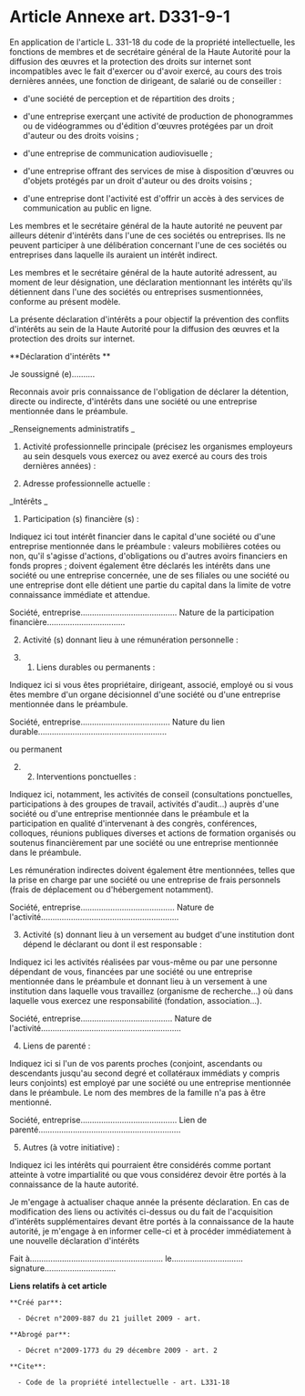 # Article Annexe art. D331-9-1

En application de l'article L. 331-18 du code de la propriété intellectuelle, les fonctions de membres et de secrétaire
général de la Haute Autorité pour la diffusion des œuvres et la protection des droits sur internet sont incompatibles avec le
fait d'exercer ou d'avoir exercé, au cours des trois dernières années, une fonction de dirigeant, de salarié ou de
conseiller :

- d'une société de perception et de répartition des droits ;

- d'une entreprise exerçant une activité de production de phonogrammes ou de vidéogrammes ou d'édition d'œuvres protégées par
un droit d'auteur ou des droits voisins ;

- d'une entreprise de communication audiovisuelle ;

- d'une entreprise offrant des services de mise à disposition d'œuvres ou d'objets protégés par un droit d'auteur ou des
droits voisins ;

- d'une entreprise dont l'activité est d'offrir un accès à des services de communication au public en ligne. 

Les membres et le secrétaire général de la haute autorité ne peuvent par ailleurs détenir d'intérêts dans l'une de ces
sociétés ou entreprises. Ils ne peuvent participer à une délibération concernant l'une de ces sociétés ou entreprises dans
laquelle ils auraient un intérêt indirect. 

Les membres et le secrétaire général de la haute autorité adressent, au moment de leur désignation, une déclaration
mentionnant les intérêts qu'ils détiennent dans l'une des sociétés ou entreprises susmentionnées, conforme au présent
modèle. 

La présente déclaration d'intérêts a pour objectif la prévention des conflits d'intérêts au sein de la Haute Autorité pour la
diffusion des œuvres et la protection des droits sur internet. 

**Déclaration d'intérêts **

Je soussigné (e).......... 

Reconnais avoir pris connaissance de l'obligation de déclarer la détention, directe ou indirecte, d'intérêts dans une société
ou une entreprise mentionnée dans le préambule. 

_Renseignements administratifs _

1. Activité professionnelle principale (précisez les organismes employeurs au sein desquels vous exercez ou avez exercé au
cours des trois dernières années) : 

2. Adresse professionnelle actuelle : 

_Intérêts _

1. Participation (s) financière (s) : 

Indiquez ici tout intérêt financier dans le capital d'une société ou d'une entreprise mentionnée dans le préambule : valeurs
mobilières cotées ou non, qu'il s'agisse d'actions, d'obligations ou d'autres avoirs financiers en fonds propres ; doivent
également être déclarés les intérêts dans une société ou une entreprise concernée, une de ses filiales ou une société ou une
entreprise dont elle détient une partie du capital dans la limite de votre connaissance immédiate et attendue. 

Société, entreprise.......................................... Nature de la participation
financière.................................. 

2. Activité (s) donnant lieu à une rémunération personnelle : 

2. 1. Liens durables ou permanents : 

Indiquez ici si vous êtes propriétaire, dirigeant, associé, employé ou si vous êtes membre d'un organe décisionnel d'une
société ou d'une entreprise mentionnée dans le préambule. 

Société, entreprise....................................... Nature du lien
durable........................................................ 

ou permanent 

2. 2. Interventions ponctuelles : 

Indiquez ici, notamment, les activités de conseil (consultations ponctuelles, participations à des groupes de travail,
activités d'audit...) auprès d'une société ou d'une entreprise mentionnée dans le préambule et la participation en qualité
d'intervenant à des congrès, conférences, colloques, réunions publiques diverses et actions de formation organisés ou
soutenus financièrement par une société ou une entreprise mentionnée dans le préambule. 

Les rémunération indirectes doivent également être mentionnées, telles que la prise en charge par une société ou une
entreprise de frais personnels (frais de déplacement ou d'hébergement notamment). 

Société, entreprise......................................... Nature de
l'activité............................................................ 

3. Activité (s) donnant lieu à un versement au budget d'une institution dont dépend le déclarant ou dont il est
responsable : 

Indiquez ici les activités réalisées par vous-même ou par une personne dépendant de vous, financées par une société ou une
entreprise mentionnée dans le préambule et donnant lieu à un versement à une institution dans laquelle vous travaillez
(organisme de recherche...) où dans laquelle vous exercez une responsabilité (fondation, association...). 

Société, entreprise........................................ Nature de
l'activité............................................................. 

4. Liens de parenté : 

Indiquez ici si l'un de vos parents proches (conjoint, ascendants ou descendants jusqu'au second degré et collatéraux
immédiats y compris leurs conjoints) est employé par une société ou une entreprise mentionnée dans le préambule. Le nom des
membres de la famille n'a pas à être mentionné. 

Société, entreprise.......................................... Lien de
parenté.............................................................. 

5. Autres (à votre initiative) : 

Indiquez ici les intérêts qui pourraient être considérés comme portant atteinte à votre impartialité ou que vous considérez
devoir être portés à la connaissance de la haute autorité. 

Je m'engage à actualiser chaque année la présente déclaration. En cas de modification des liens ou activités ci-dessus ou du
fait de l'acquisition d'intérêts supplémentaires devant être portés à la connaissance de la haute autorité, je m'engage à en
informer celle-ci et à procéder immédiatement à une nouvelle déclaration d'intérêts 

Fait à.......................................................... le...............................
signature...............................

**Liens relatifs à cet article**

	**Créé par**:

	  - Décret n°2009-887 du 21 juillet 2009 - art.

	**Abrogé par**:

	  - Décret n°2009-1773 du 29 décembre 2009 - art. 2

	**Cite**:

	  - Code de la propriété intellectuelle - art. L331-18
